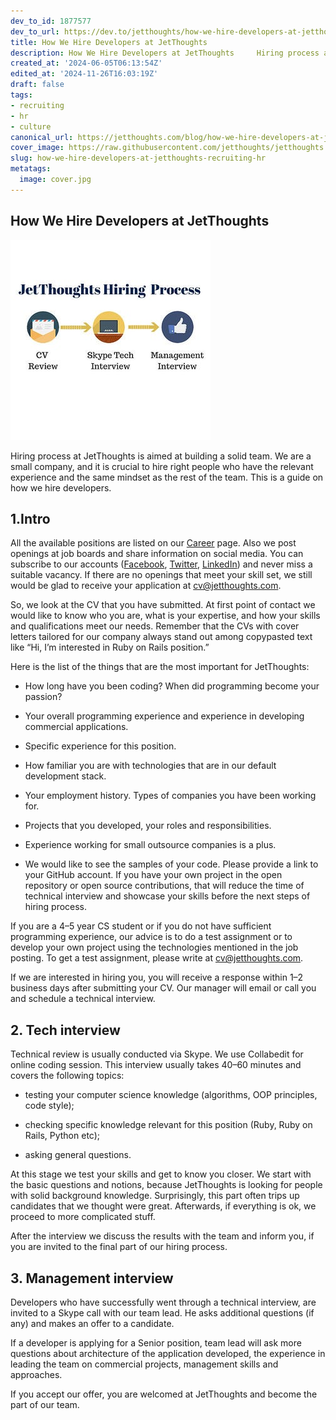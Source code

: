 ```yaml
---
dev_to_id: 1877577
dev_to_url: https://dev.to/jetthoughts/how-we-hire-developers-at-jetthoughts-3gkp
title: How We Hire Developers at JetThoughts
description: How We Hire Developers at JetThoughts     Hiring process at JetThoughts is aimed at building...
created_at: '2024-06-05T06:13:54Z'
edited_at: '2024-11-26T16:03:19Z'
draft: false
tags:
- recruiting
- hr
- culture
canonical_url: https://jetthoughts.com/blog/how-we-hire-developers-at-jetthoughts-recruiting-hr/
cover_image: https://raw.githubusercontent.com/jetthoughts/jetthoughts.github.io/master/content/blog/how-we-hire-developers-at-jetthoughts-recruiting-hr/cover.jpg
slug: how-we-hire-developers-at-jetthoughts-recruiting-hr
metatags:
  image: cover.jpg
---
```


## How We Hire Developers at JetThoughts

![](file_0.jpg)

Hiring process at JetThoughts is aimed at building a solid team. We are a small company, and it is crucial to hire right people who have the relevant experience and the same mindset as the rest of the team. This is a guide on how we hire developers.

## 1.Intro

All the available positions are listed on our [Career](https://jetthoughts.com/careers/) page. Also we post openings at job boards and share information on social media. You can subscribe to our accounts ([Facebook](https://www.facebook.com/jetthoughts), [Twitter](https://twitter.com/jetthoughts), [LinkedIn](https://www.linkedin.com/company/jetthoughts)) and never miss a suitable vacancy. If there are no openings that meet your skill set, we still would be glad to receive your application at [cv@jetthoughts.com](mailto:cv@jetthoughts.com).

So, we look at the CV that you have submitted. At first point of contact we would like to know who you are, what is your expertise, and how your skills and qualifications meet our needs. Remember that the CVs with cover letters tailored for our company always stand out among copypasted text like “Hi, I’m interested in Ruby on Rails position.”

Here is the list of the things that are the most important for JetThoughts:

* How long have you been coding? When did programming become your passion?

* Your overall programming experience and experience in developing commercial applications.

* Specific experience for this position.

* How familiar you are with technologies that are in our default development stack.

* Your employment history. Types of companies you have been working for.

* Projects that you developed, your roles and responsibilities.

* Experience working for small outsource companies is a plus.

* We would like to see the samples of your code. Please provide a link to your GitHub account. If you have your own project in the open repository or open source contributions, that will reduce the time of technical interview and showcase your skills before the next steps of hiring process.

If you are a 4–5 year CS student or if you do not have sufficient programming experience, our advice is to do a test assignment or to develop your own project using the technologies mentioned in the job posting. To get a test assignment, please write at [cv@jetthoughts.com](mailto:cv@jetthoughts.com).

If we are interested in hiring you, you will receive a response within 1–2 business days after submitting your CV. Our manager will email or call you and schedule a technical interview.

## 2. Tech interview

Technical review is usually conducted via Skype. We use Collabedit for online coding session. This interview usually takes 40–60 minutes and covers the following topics:

* testing your computer science knowledge (algorithms, OOP principles, code style);

* checking specific knowledge relevant for this position (Ruby, Ruby on Rails, Python etc);

* asking general questions.

At this stage we test your skills and get to know you closer. We start with the basic questions and notions, because JetThoughts is looking for people with solid background knowledge. Surprisingly, this part often trips up candidates that we thought were great. Afterwards, if everything is ok, we proceed to more complicated stuff.

After the interview we discuss the results with the team and inform you, if you are invited to the final part of our hiring process.

## 3. Management interview

Developers who have successfully went through a technical interview, are invited to a Skype call with our team lead. He asks additional questions (if any) and makes an offer to a candidate.

If a developer is applying for a Senior position, team lead will ask more questions about architecture of the application developed, the experience in leading the team on commercial projects, management skills and approaches.

If you accept our offer, you are welcomed at JetThoughts and become the part of our team.
